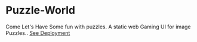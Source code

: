 # Puzzle-World
Come Let's Have Some fun with puzzles. A static web Gaming UI for image Puzzles..
[See Deployment](https://sa-ion10.github.io/Puzzle-World/)
